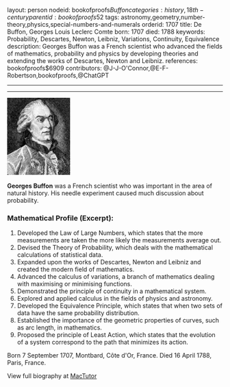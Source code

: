 layout: person
nodeid: bookofproofs$Buffon
categories: history,18th-century
parentid: bookofproofs$52
tags: astronomy,geometry,number-theory,physics,special-numbers-and-numerals
orderid: 1707
title: De Buffon, Georges Louis Leclerc Comte
born: 1707
died: 1788
keywords: Probability, Descartes, Newton, Leibniz, Variations, Continuity, Equivalence
description: Georges Buffon was a French scientist who advanced the fields of mathematics, probability and physics by developing theories and extending the works of Descartes, Newton and Leibniz.
references: bookofproofs$6909
contributors: @J-J-O'Connor,@E-F-Robertson,bookofproofs,@ChatGPT

---



---

![Buffon.jpg](https://github.com/bookofproofs/bookofproofs.github.io/blob/main/_sources/_assets/images/portraits/Buffon.jpg?raw=true)

**Georges Buffon** was a French scientist who was important in the area of natural history. His needle experiment caused much discussion about probability.

### Mathematical Profile (Excerpt):
1. Developed the Law of Large Numbers, which states that the more measurements are taken the more likely the measurements average out. 
2. Devised the Theory of Probability, which deals with the mathematical calculations of statistical data.
3. Expanded upon the works of Descartes, Newton and Leibniz and created the modern field of mathematics.
4. Advanced the calculus of variations, a branch of mathematics dealing with maximising or minimising functions. 
5. Demonstrated the principle of continuity in a mathematical system. 
6. Explored and applied calculus in the fields of physics and astronomy.
7. Developed the Equivalence Principle, which states that when two sets of data have the same probability distribution. 
8. Established the importance of the geometric properties of curves, such as arc length, in mathematics.
9. Proposed the principle of Least Action, which states that the evolution of a system correspond to the path that minimizes its action.

Born 7 September 1707, Montbard, Côte d'Or, France. Died 16 April 1788, Paris, France.

View full biography at [MacTutor](https://mathshistory.st-andrews.ac.uk/Biographies/Buffon/)

